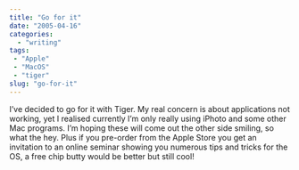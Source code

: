 ```yaml
---
title: "Go for it"
date: "2005-04-16"
categories: 
  - "writing"
tags:
 - "Apple"
 - "MacOS"
 - "tiger"
slug: "go-for-it"
---
```


I’ve decided to go for it with Tiger. My real concern is about applications not working, yet I realised currently I’m only really using iPhoto and some other Mac programs. I’m hoping these will come out the other side smiling, so what the hey. Plus if you pre-order from the Apple Store you get an invitation to an online seminar showing you numerous tips and tricks for the OS, a free chip butty would be better but still cool!
